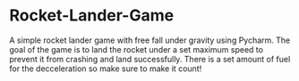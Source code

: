# Rocket-Lander-Game
A simple rocket lander game with free fall under gravity using Pycharm.
The goal of the game is to land the rocket under a set maximum speed to prevent it from crashing and land successfully. There is a set amount of fuel for the decceleration so make sure to make it count!

